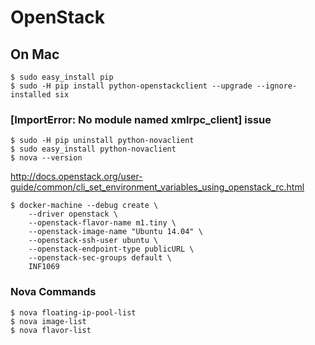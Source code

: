 # OpenStack


## On Mac

```
$ sudo easy_install pip
$ sudo -H pip install python-openstackclient --upgrade --ignore-installed six
```

### [ImportError: No module named xmlrpc_client] issue

```
$ sudo -H pip uninstall python-novaclient
$ sudo easy_install python-novaclient
$ nova --version
```

http://docs.openstack.org/user-guide/common/cli_set_environment_variables_using_openstack_rc.html

```
$ docker-machine --debug create \ 
    --driver openstack \
    --openstack-flavor-name m1.tiny \
    --openstack-image-name "Ubuntu 14.04" \
    --openstack-ssh-user ubuntu \
    --openstack-endpoint-type publicURL \
    --openstack-sec-groups default \
    INF1069
```

### Nova Commands

```
$ nova floating-ip-pool-list
$ nova image-list
$ nova flavor-list
```
